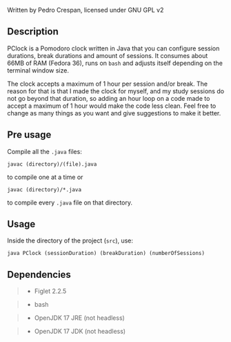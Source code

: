Written by Pedro Crespan, licensed under GNU GPL v2

## Description

PClock is a Pomodoro clock written in Java that you can configure session durations, break durations and amount of sessions. It consumes about 66MB of RAM (Fedora 36), runs on `bash` and adjusts itself depending on the terminal window size. 

The clock accepts a maximum of 1 hour per session and/or break. The reason for that is that I made the clock for myself, and my study sessions do not go beyond that duration, so adding an hour loop on a code made to accept a maximum of 1 hour would make the code less clean. Feel free to change as many things as you want and give suggestions to make it better.

## Pre usage

Compile all the `.java` files:

```
javac (directory)/(file).java
```
to compile one at a time or

```
javac (directory)/*.java
```

to compile every `.java` file on that directory.

## Usage

Inside the directory of the project (`src`), use:

```
java PClock (sessionDuration) (breakDuration) (numberOfSessions)
```

## Dependencies

>- Figlet 2.2.5

>- bash

>- OpenJDK 17 JRE (not headless)

>- OpenJDK 17 JDK (not headless)


